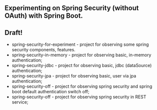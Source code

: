 Experimenting on Spring Security (without OAuth) with Spring Boot.
-------

Draft!
----

 - spring-security-for-experiment - project for observing some spring security components, features.
 - spring-security-in-memory - project for observing basic, in-memory authentication;
 - spring-security-jdbc - project for observing basic, jdbc (dataSource) authentication;
 - spring-security-jpa - project for observing basic, user via jpa authentication;
 - spring-security-off - project for observing spring security and spring boot default authentication switch off;
 - spring-security-off - project for observing spring security in REST service;




